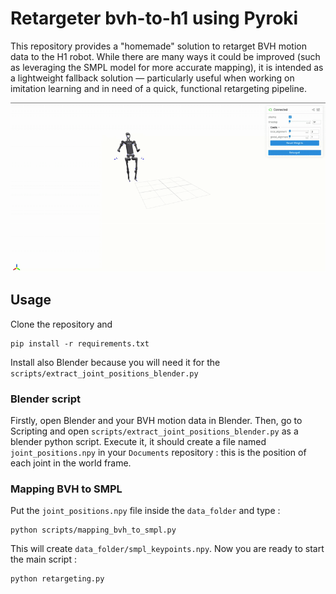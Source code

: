 # Retargeter bvh-to-h1 using Pyroki

This repository provides a "homemade" solution to retarget BVH motion data to the H1 robot. While there are many ways it could be improved (such as leveraging the SMPL model for more accurate mapping), it is intended as a lightweight fallback solution — particularly useful when working on imitation learning and in need of a quick, functional retargeting pipeline.

![GIF Retargeting](viser_pyroki.gif)

## Usage

Clone the repository and 
```
pip install -r requirements.txt
```
Install also Blender because you will need it for the `scripts/extract_joint_positions_blender.py`

### Blender script

Firstly, open Blender and your BVH motion data in Blender. Then, go to Scripting and open `scripts/extract_joint_positions_blender.py` as a blender python script. Execute it, it should create a file named `joint_positions.npy` in your `Documents` repository : this is the position of each joint in the world frame.

### Mapping BVH to SMPL

Put the `joint_positions.npy` file inside the `data_folder` and type :
```
python scripts/mapping_bvh_to_smpl.py
```

This will create `data_folder/smpl_keypoints.npy`. Now you are ready to start the main script :
```
python retargeting.py
```